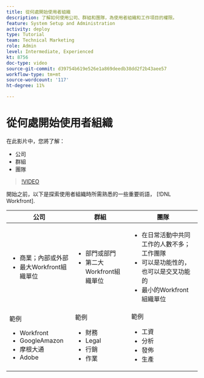 ```yaml
---
title: 從何處開始使用者組織
description: 了解如何使用公司、群組和團隊，為使用者組織和工作項目的權限。
feature: System Setup and Administration
activity: deploy
type: Tutorial
team: Technical Marketing
role: Admin
level: Intermediate, Experienced
kt: 8756
doc-type: video
source-git-commit: d39754b619e526e1a869deedb38dd2f2b43aee57
workflow-type: tm+mt
source-wordcount: '117'
ht-degree: 11%

---
```


# 從何處開始使用者組織

在此影片中，您將了解：

* 公司
* 群組
* 團隊

>[!VIDEO](https://video.tv.adobe.com/v/335068/?quality=12)

開始之前，以下是探索使用者組織時所需熟悉的一些重要術語， [!DNL Workfront].

| 公司 | 群組 | 團隊 |
| --- | --- | --- |
| <ul><li>商業；內部或外部</li><li>最大Workfront組織單位</li></ul> | <ul><li>部門或部門</li><li>第二大Workfront組織單位</li></ul> | <ul><li>在日常活動中共同工作的人數不多；工作團隊</li><li>可以是功能性的，也可以是交叉功能的</li><li>最小的Workfront組織單位</li></ul> |
| 範例 <ul><li>Workfront</li><li>GoogleAmazon</li><li>摩根大通</li><li>Adobe</li></ul> | 範例 <ul><li>財務</li><li>Legal</li><li>行銷</li><li>作業</li></ul> | 範例 <ul><li>工資</li><li>分析</li><li>發佈</li><li>生產</li></ul> |




